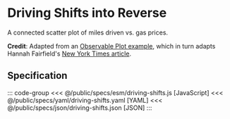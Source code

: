 <script setup>
  import { coordinator } from '@uwdata/vgplot';
  coordinator().clear();
</script>

# Driving Shifts into Reverse

A connected scatter plot of miles driven vs. gas prices.

<Example spec="/specs/yaml/driving-shifts.yaml" />

**Credit**: Adapted from an [Observable Plot example](https://observablehq.com/@observablehq/plot-connected-scatterplot), which in turn adapts Hannah Fairfield's [New York Times article](http://www.nytimes.com/imagepages/2010/05/02/business/02metrics.html).


## Specification

::: code-group
<<< @/public/specs/esm/driving-shifts.js [JavaScript]
<<< @/public/specs/yaml/driving-shifts.yaml [YAML]
<<< @/public/specs/json/driving-shifts.json [JSON]
:::
